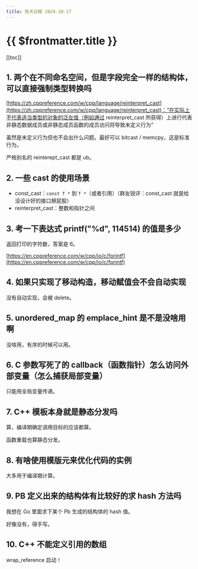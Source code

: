 ```yaml
---
title: 败犬日报 2024-10-17
---
```


# {{ $frontmatter.title }}

[[toc]]

## 1. 两个在不同命名空间，但是字段完全一样的结构体，可以直接强制类型转换吗

[https://zh.cppreference.com/w/cpp/language/reinterpret_cast](https://zh.cppreference.com/w/cpp/language/reinterpret_cast)：“在实际上不代表适当类型的对象的泛左值（例如通过 reinterpret_cast 所获得）上进行代表非静态数据成员或非静态成员函数的成员访问将导致未定义行为”

虽然是未定义行为但也不会出什么问题。最好可以 bitcast / memcpy，这是标准行为。

严格别名的 reinterept_cast 都是 ub。

## 2. 一些 cast 的使用场景

- const_cast：`const T *` 到 `T *`（或者引用）（群友锐评：const_cast 就是给没设计好的接口擦屁股）
- reinterpret_cast：整数和指针之间

## 3. 考一下表达式 printf("%d", 114514) 的值是多少

返回打印的字符数，答案是 6。

[https://en.cppreference.com/w/cpp/io/c/fprintf](https://en.cppreference.com/w/cpp/io/c/fprintf)

## 4. 如果只实现了移动构造，移动赋值会不会自动实现

没有自动实现，会被 delete。

## 5. unordered_map 的 emplace_hint 是不是没啥用啊

没啥用，有序的时候可以用。

## 6. C 参数写死了的 callback（函数指针）怎么访问外部变量（怎么捕获局部变量）

只能用全局变量传递。

## 7. C++ 模板本身就是静态分发吗

算，编译期确定调用目标的应该都算。

函数重载也算静态分发。

## 8. 有啥使用模版元来优化代码的实例

大多用于编译期计算。

## 9. PB 定义出来的结构体有比较好的求 hash 方法吗

我想在 Go 里面求下某个 Pb 生成的结构体的 hash 值。

好像没有，得手写。

## 10. C++ 不能定义引用的数组

wrap_reference 启动！
